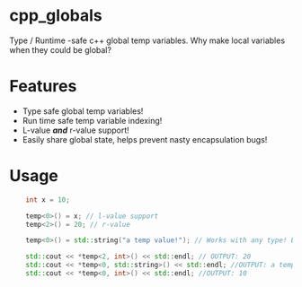# cpp_globals
Type / Runtime -safe c++ global temp variables. Why make local variables when they could be global?

# Features
* Type safe global temp variables!
* Run time safe temp variable indexing!
* L-value ***and*** r-value support!
* Easily share global state, helps prevent nasty encapsulation bugs!

# Usage

```cpp
    int x = 10;

    temp<0>() = x; // l-value support
    temp<2>() = 20; // r-value

    temp<0>() = std::string("a temp value!"); // Works with any type! Each type has it's own temp memory!

    std::cout << *temp<2, int>() << std::endl; // OUTPUT: 20
    std::cout << *temp<0, std::string>() << std::endl; //OUTPUT: a temp value!
    std::cout << *temp<0, int>() << std::endl; //OUTPUT: 10

```
